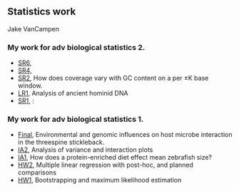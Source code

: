 ## Statistics work

Jake VanCampen

### My work for adv biological statistics 2.

* [SR6](https://jakevc.github.io/stats/hws/SR7.html), 
* [SR4](https://jakevc.github.io/stats/hws/SR_w6.html), 
* [SR2](https://jakevc.github.io/stats/hws/SR2.html), How does coverage vary with GC content on a per ±K base window.
* [LR1](https://jakevc.github.io/stats/hws/LR1.html), Analysis of ancient hominid DNA
* [SR1](https://jakevc.github.io/stats/hws/SR1.html),
:
### My work for adv biological statistics 1.

* [Final](https://jakevc.github.io/stats/hws/Final.html), Environmental and genomic influences on host microbe interaction in the threespine stickleback.
* [IA2](https://jakevc.github.io/stats/hws/IA2.html), Analysis of variance and interaction plots
* [IA1](https://jakevc.github.io/stats/hws/IA1.html), How does a protein-enriched diet effect mean zebrafish size?
* [HW2](https://jakevc.github.io/stats/hws/hw2.html), Multiple linear regression with post-hoc, and planned comparisons
* [HW1](https://jakevc.github.io/stats/hws/HW1.html), Bootstrapping and maximum likelihood estimation


